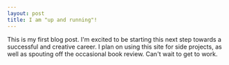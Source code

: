 ```yaml
---
layout: post
title: I am "up and running"!
---
```

This is my first blog post. I'm excited to be starting this next step towards a successful and creative career. I plan on using this site for side projects, as well as spouting off the occasional book review. Can't wait to get to work.
